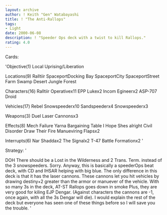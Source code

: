 ```yaml
---
layout: archive
author: ! Keith "Gen" Watabayashi
title: ! "The Anti-Rallops"
tags:
- Light
date: 2000-06-08
description: ! "Speeder Ops deck with a twist to kill Rallops."
rating: 4.0
---
```

Cards: 

'Objective(1)
Local Uprising/Liberation

Locations(9)
Ralltiir
SpaceportDocking Bay
SpaceportCity
SpaceportStreet
Farm
Swamp
Desert
Jungle
Forest

Characters(16)
Ralltiir Operativex11
EPP Lukex2
Incom Egineerx2
ASP-707 Droid

Vehicles(17)
Rebel Snowspeederx10
Sandspeederx4
Snowspeederx3

Weapons(3)
Duel Laser Cannonsx3

Effects(8)
Mech Failure
Yarna
Bargaining Table
I Hope Shes alright
Civil Disorder
Draw Their Fire
Manueviring Flapsx2

Interrupts(6)
Nar Shaddax2
The Signalx2
T-47 Battle Formationx2 '

Strategy: '

DOH There should be a Lost in the Wilderness and 2 Trans. Term. instead of the 3 snowspeeders. Sorry. Anyway, this is basically a speederOps beat deck, with CD and IHSAR helping with big blue. The only difference in this deck is that it has the laser cannons. These cannons let you hit vehicles by drawing destiny+2 greater than the armor or manuever of the vehicle. With so many 3s in the deck, AT-ST Rallops goes down in smoke Plus, they are very good for kiling EJP Dengar. (Against characters the cannons are -1, once again, with all the 3s Dengar will die). I would explain the rest of the deck but everyone has seen one of these things before so I will save you the trouble. '